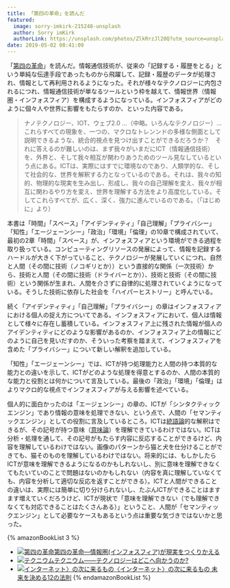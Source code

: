 ```yaml
---
title: 「第四の革命」を読んだ
featured:
  image: sorry-imkirk-215248-unsplash
  author: Sorry imKirk
  authorLink: https://unsplash.com/photos/ZlkRrzJl20Q?utm_source=unsplash&utm_medium=referral&utm_content=creditCopyText
date: 2019-05-02 08:41:09
---
```

「[第四の革命](https://www.shin-yo-sha.co.jp/mokuroku/books/978-4-7885-1522-2.htm)」を読んだ。情報通信技術が、従来の「記録する・履歴をとる」という単純な伝達手段であったものから飛躍して、記録・履歴のデータが処理され、情報として再利用されるようになった。それが様々なテクノロジーに内包されるにつれ、情報通信技術が単なるツールという枠を越えて、情報世界（情報圏・インフォスフィア）を構成するようになっている。インフォスフィアがどのように個々人や世界に影響をもたらすのか、といった内容である。

> ナノテクノロジー、IOT、ウェブ2.0 …（中略。いろんなテクノロジー）… これらすべての現象を、一つの、マクロなトレンンドの多様な側面として説明できるような、統合的視点を見つけ出すことができるだろうか？　それに答えるのが難しいのは、まず我々がいまだにICT（情報通信技術）を、外界と、そして我々相互が関わりあうためのツール見なしているという点にある。ICTは、実際にはすでに環境なのであり、人類学的な、そして社会的な、世界を解釈する力となっているのである。それは、我々の知的、物理的な現実を生み出し、形成し、我々の自己理解を変え、我々が相互に関わるやり方を変え、世界を理解する方法をより高度化している。そしてこれらすべてが、広く、深く、強力に進んでいるのである。（「はじめに」より）<!-- more -->

本書は「時間」「スペース」「アイデンティティ」「自己理解」「プライバシー」「知性」「エージェーンシー」「政治」「環境」「倫理」の10章で構成されていて、最初の2章「時間」「スペース」が、インフォスフィアという環境ができる過程を取り扱っている。コンピューティングリソースの発展によって、情報を記録するハードルが大きく下がっていること、テクノロジーが発展していくにつれ、自然と人間（その間に技術（ノコギリとか））という直接的な関係（一次技術）から、技術と人間（その間に技術（ドライバーとか））、技術と技術（その間に技術）という関係が生まれ、人間を介さずに自律的に処理されていくようになっている。そうした技術に依存した社会を「ハイパーヒストリー」と呼んでいる。

続く「アイデンティティ」「自己理解」「プライバシー」の章はインフォスフィアにおける個人の捉え方についてである。インフォスフィアにおいて、個人は情報として様々に存在し蓄積している。インフォスフィア上に残された情報が個人のアイデンティティにどのような影響があるのか、インフォスフィア上の情報にどのように自己を見いだすのか、そういった考察を踏まえて、インフォスフィアを含めた「プライバシー」について新しい解釈を追加している。

「知性」「エージェーンシー」では、ICTが持つ処理能力と人間の持つ本質的な能力との違いを示して、ICTがどのような処理を得意とするのか、人間の本質的な能力と役割とは何かについて言及している。最後の「政治」「環境」「倫理」はよりマクロ的な視点でインフォスフィアが与える影響を述べている。

個人的に面白かったのは「エージェンシー」の章の、ICTが「シンタクティックエンジン」であり情報の意味を処理できない、という点で、人間の「セマンティックエンジン」としての役割に言及しているところ。ICTは[統語論](https://ja.wikipedia.org/wiki/%E7%B5%B1%E8%AA%9E%E8%AB%96)的な解釈はできるが、その記号が持つ意味（[意味論](https://ja.wikipedia.org/wiki/%E6%84%8F%E5%91%B3%E8%AB%96)）を理解できているわけではない。ICTは分析・処理を通して、その記号がもたらす内容に反応することができるけど、内容を理解しているわけではない。画像のパターンから猫と犬を仕分けることができても、猫そのものを理解しているわけではない。将来的には、もしかしたらICTが意味を理解できるようになるのかもしれないし、別に意味を理解できなくてもたいていのことで問題はないのかもしれない（内容を真に理解していなくても、内容を分析して適切な反応を返すことができる）。ICTと人間ができることの違いは、実際には簡単に切り分けられないし、たぶんICTができることはますます増えていくだろうけど、ICTが現状で「意味を理解できない（でも理解できなくても対応できることはたくさんある）」ということ、人間が「セマンティックエンジン」として必要なケースもあるという点は重要な気づきではないかと思った。

{% amazonBookList 3 %}
* [![第四の革命](https://ws-fe.amazon-adsystem.com/widgets/q?_encoding=UTF8&ASIN=4788515229&Format=_SL160_&ID=AsinImage&MarketPlace=JP&ServiceVersion=20070822&WS=1&tag=yutakayamaguc-22&language=ja_JP)第四の革命―情報圏(インフォスフィア)が現実をつくりかえる ](https://amzn.to/2vvEEAN)
* [![テクニウム](https://ws-fe.amazon-adsystem.com/widgets/q?_encoding=UTF8&ASIN=4622077531&Format=_SL160_&ID=AsinImage&MarketPlace=JP&ServiceVersion=20070822&WS=1&tag=yutakayamaguc-22&language=ja_JP)テクニウム――テクノロジーはどこへ向かうのか?](https://amzn.to/2LeF3SV)
* [![インターネット〉の次に来るもの](https://ws-fe.amazon-adsystem.com/widgets/q?_encoding=UTF8&ASIN=4140817046&Format=_SL160_&ID=AsinImage&MarketPlace=JP&ServiceVersion=20070822&WS=1&tag=yutakayamaguc-22&language=ja_JP)〈インターネット〉の次に来るもの 未来を決める12の法則](https://amzn.to/2V6HGe2)
{% endamazonBookList %}
